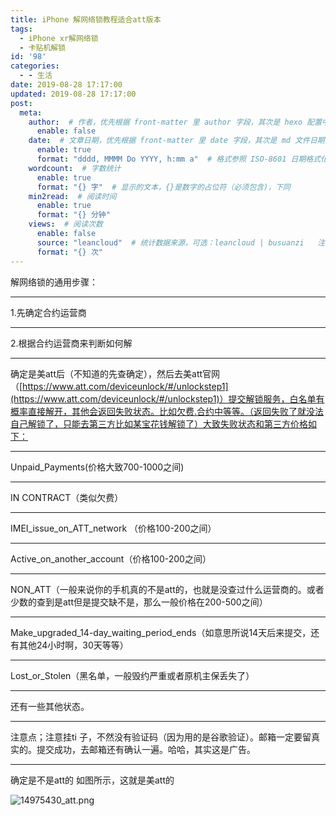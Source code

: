 ```yaml
---
title: iPhone 解网络锁教程适合att版本
tags:
  - iPhone xr解网络锁
  - 卡贴机解锁
id: '98'
categories:
  - - 生活
date: 2019-08-28 17:17:00
updated: 2019-08-28 17:17:00
post:
  meta:
    author:  # 作者，优先根据 front-matter 里 author 字段，其次是 hexo 配置中 author 值
      enable: false
    date:  # 文章日期，优先根据 front-matter 里 date 字段，其次是 md 文件日期
      enable: true
      format: "dddd, MMMM Do YYYY, h:mm a"  # 格式参照 ISO-8601 日期格式化
    wordcount:  # 字数统计
      enable: true
      format: "{} 字"  # 显示的文本，{}是数字的占位符（必须包含)，下同
    min2read:  # 阅读时间
      enable: true
      format: "{} 分钟"
    views:  # 阅读次数
      enable: false
      source: "leancloud"  # 统计数据来源，可选：leancloud | busuanzi   注意不蒜子会间歇抽风
      format: "{} 次"
---
```


解网络锁的通用步骤：

* * *

1.先确定合约运营商

* * *

2.根据合约运营商来判断如何解

* * *

确定是美att后（不知道的先查确定），然后去美att官网（[https://www.att.com/deviceunlock/#/unlockstep1](https://www.att.com/deviceunlock/#/unlockstep1)）提交解锁服务，白名单有概率直接解开，其他会返回失败状态。比如欠费.合约中等等。（返回失败了就没法自己解锁了，只能去第三方比如某宝花钱解锁了）大致失败状态和第三方价格如下：

* * *

Unpaid\_Payments(价格大致700-1000之间)

* * *

IN CONTRACT（类似欠费）

* * *

IMEI\_issue\_on\_ATT\_network （价格100-200之间）

* * *

Active\_on\_another\_account（价格100-200之间）

* * *

NON\_ATT（一般来说你的手机真的不是att的，也就是没查过什么运营商的。或者少数的查到是att但是提交缺不是，那么一般价格在200-500之间）

* * *

Make\_upgraded\_14-day\_waiting\_period\_ends（如意思所说14天后来提交，还有其他24小时啊，30天等等）

* * *

Lost\_or\_Stolen（黑名单，一般毁约严重或者原机主保丢失了）

* * *

还有一些其他状态。

* * *

注意点；注意挂ti 子，不然没有验证码（因为用的是谷歌验证）。邮箱一定要留真实的。提交成功，去邮箱还有确认一遍。哈哈，其实这是广告。

* * *

确定是不是att的 如图所示，这就是美att的

![14975430_att.png](/2019/08/28/98/3012314115.png)